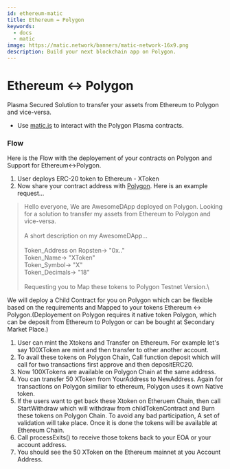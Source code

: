 ```yaml
---
id: ethereum-matic
title: Ethereum ↔ Polygon
keywords:
  - docs
  - matic
image: https://matic.network/banners/matic-network-16x9.png
description: Build your next blockchain app on Polygon.
---
```


# Ethereum ↔ Polygon

Plasma Secured Solution to transfer your assets from Ethereum to Polygon and vice-versa.

* Use [matic.js](https://github.com/maticnetwork/matic.js) to interact with the Polygon Plasma contracts.

### Flow

Here is the Flow with the deployement of your contracts on Polygon and Support for Ethereum↔Polygon.

1. User deploys ERC-20 token to Ethereum - XToken
2. Now share your contract address with [Polygon](https://t.me/joinchat/HkoSvlDKW0qKs\_kK4Ow0hQ). Here is an example request...

> Hello everyone, We are AwesomeDApp deployed on Polygon. Looking for a solution to transfer my assets from Ethereum to Polygon and vice-versa.\
> \
> A short description on my AwesomeDApp...\
> \
> Token\_Address on Ropsten-> "0x.."\
> Token\_Name-> "XToken"\
> Token\_Symbol-> "X"\
> Token\_Decimals-> "18"\
> \
> Requesting you to Map these tokens to Polygon Testnet Version.\
>

We will deploy a Child Contract for you on Polygon which can be flexible based on the requirements and Mapped to your tokens Ethereum ↔ Polygon.(Deployement on Polygon requires it native token Polygon, which can be deposit from Ethereum to Polygon or can be bought at Secondary Market Place.)

1. User can mint the Xtokens and Transfer on Ethereum. For example let's say 100XToken are mint and then transfer to other another account.
2. To avail these tokens on Polygon Chain, Call function deposit which will call for two transactions first approve and then depositERC20.
3. Now 100XTokens are available on Polygon Chain at the same address.
4. You can transfer 50 XToken from YourAddress to NewAddress. Again for transactions on Polygon similiar to ethereum, Polygon uses it own Native token.
5. If the users want to get back these Xtoken on Etheruem Chain, then call StartWithdraw which will withdraw from childTokenContract and Burn these tokens on Polygon Chain. To avoid any bad participation, A set of validation will take place. Once it is done the tokens will be available at Ethereum Chain.
6. Call processExits() to receive those tokens back to your EOA or your account address.
7. You should see the 50 XToken on the Ethereum mainnet at you Account Address.
